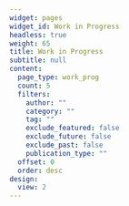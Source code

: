 ```yaml
---
widget: pages
widget_id: Work in Progress
headless: true
weight: 65
title: Work in Progress
subtitle: null
content:
  page_type: work_prog
  count: 5
  filters:
    author: ""
    category: ""
    tag: ""
    exclude_featured: false
    exclude_future: false
    exclude_past: false
    publication_type: ""
  offset: 0
  order: desc
design:
  view: 2
---
```

